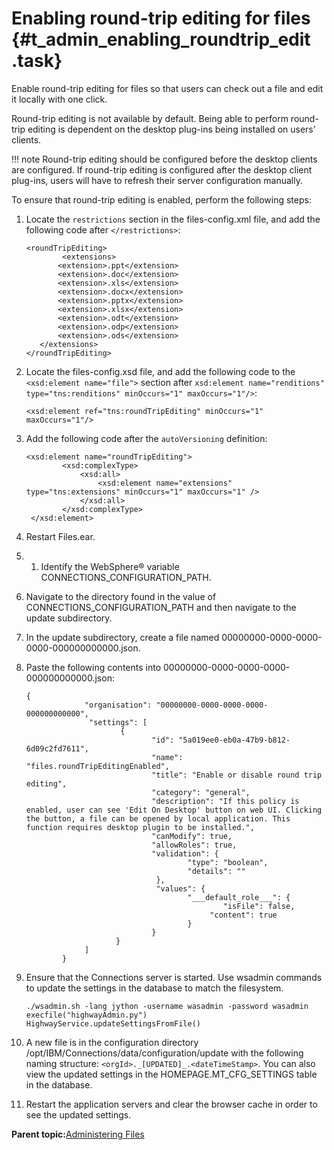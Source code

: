 # Enabling round-trip editing for files {#t_admin_enabling_roundtrip_edit .task}

Enable round-trip editing for files so that users can check out a file and edit it locally with one click.

Round-trip editing is not available by default. Being able to perform round-trip editing is dependent on the desktop plug-ins being installed on users' clients.

!!! note
    Round-trip editing should be configured before the desktop clients are configured. If round-trip editing is configured after the desktop client plug-ins, users will have to refresh their server configuration manually.

To ensure that round-trip editing is enabled, perform the following steps:

1.  Locate the `restrictions` section in the files-config.xml file, and add the following code after `</restrictions>`:

    ```
    <roundTripEditing>
    		<extensions>
           <extension>.ppt</extension>
           <extension>.doc</extension>
           <extension>.xls</extension>
           <extension>.docx</extension>
           <extension>.pptx</extension>
           <extension>.xlsx</extension>
           <extension>.odt</extension>
           <extension>.odp</extension>
           <extension>.ods</extension>
       </extensions>
    </roundTripEditing>
    ```

2.  Locate the files-config.xsd file, and add the following code to the `<xsd:element name="file">` section after `xsd:element name="renditions" type="tns:renditions" minOccurs="1" maxOccurs="1"/>`:

    ```
    <xsd:element ref="tns:roundTripEditing" minOccurs="1" maxOccurs="1"/>
    ```

3.  Add the following code after the `autoVersioning` definition:

    ```
    <xsd:element name="roundTripEditing">
            <xsd:complexType>
                <xsd:all>
                    <xsd:element name="extensions" type="tns:extensions" minOccurs="1" maxOccurs="1" />
                </xsd:all>
            </xsd:complexType>
     </xsd:element>
    ```

4.  Restart Files.ear.

5.  1.  Identify the WebSphere® variable CONNECTIONS\_CONFIGURATION\_PATH.
2.  Navigate to the directory found in the value of CONNECTIONS\_CONFIGURATION\_PATH and then navigate to the update subdirectory.
3.  In the update subdirectory, create a file named 00000000-0000-0000-0000-000000000000.json.
4.  Paste the following contents into 00000000-0000-0000-0000-000000000000.json:

    ```
    {
       			 "organisation": "00000000-0000-0000-0000-000000000000",
      			  "settings": [
           				 {
               				 	"id": "5a019ee0-eb0a-47b9-b812-6d09c2fd7611",
               					"name": "files.roundTripEditingEnabled",
                				"title": "Enable or disable round trip editing",
                				"category": "general",
               				 	"description": "If this policy is enabled, user can see 'Edit On Desktop' button on web UI. Clicking the button, a file can be opened by local application. This function requires desktop plugin to be installed.",
                				"canModify": true,
               					"allowRoles": true,
                				"validation": {
                    					"type": "boolean",
                    					"details": ""
               					 },
               					 "values": {
                    					"___default_role___": {
                        						"isFile": false,
                       						 "content": true
                    					}
                				}
           	 			}
       			 ]
    		}
    ```

6.  Ensure that the Connections server is started. Use wsadmin commands to update the settings in the database to match the filesystem.

    ```
    ./wsadmin.sh -lang jython -username wasadmin -password wasadmin
    execfile("highwayAdmin.py")
    HighwayService.updateSettingsFromFile()
    ```

7.  A new file is in the configuration directory /opt/IBM/Connections/data/configuration/update with the following naming structure: `<orgId>._[UPDATED]_.<dateTimeStamp>`. You can also view the updated settings in the HOMEPAGE.MT\_CFG\_SETTINGS table in the database.

8.  Restart the application servers and clear the browser cache in order to see the updated settings.


**Parent topic:**[Administering Files](../admin/c_admin_files_overview.md)

